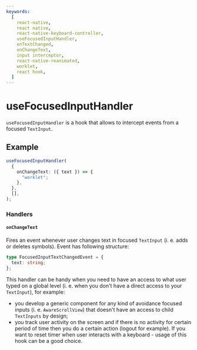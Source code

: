 ```yaml
---
keywords:
  [
    react-native,
    react native,
    react-native-keyboard-controller,
    useFocusedInputHandler,
    onTextChanged,
    onChangeText,
    input interceptor,
    react-native-reanimated,
    worklet,
    react hook,
  ]
---
```


# useFocusedInputHandler

`useFocusedInputHandler` is a hook that allows to intercept events from a focused `TextInput`.

## Example

```ts
useFocusedInputHandler(
  {
    onChangeText: ({ text }) => {
      "worklet";
    },
  },
  [],
);
```

### Handlers

#### `onChangeText`

Fires an event whenever user changes text in focused `TextInput` (i. e. adds or deletes symbols). Event has following structure:

```ts
type FocusedInputTextChangedEvent = {
  text: string;
};
```

This handler can be handy when you need to have an access to what user typed on a global level (i. e. when you don't have a direct access to your `TextInput`), for example:

- you develop a generic component for any kind of avoidance focused inputs (i. e. `AwareScrollView`) that doesn't have an access to child `TextInputs` by design;
- you track user activity on the screen and if there is no activity for certain period of time then you do a certain action (logout for example). If you want to reset timer when user interacts with a keyboard - usage of this hook can be a good choice.
